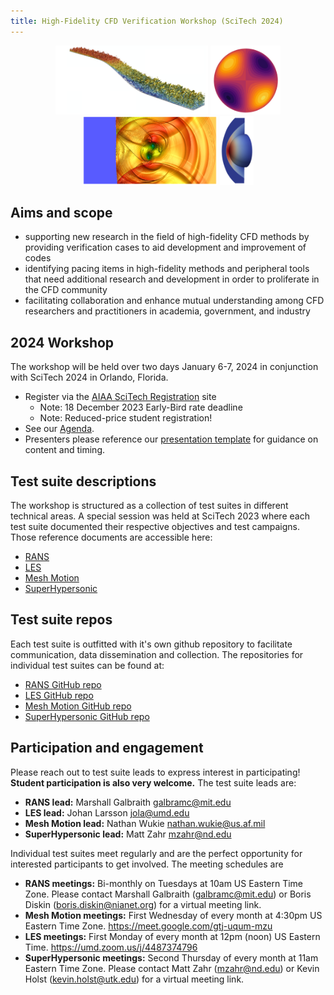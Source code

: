 ```yaml
---
title: High-Fidelity CFD Verification Workshop (SciTech 2024)
---
```


<center>
<img src="/figures/les.png" height="110"> <img src="/figures/meshmotion.png" height="110"> <img src="/figures/shockvortex.png" height="110"> <img src="/figures/blottner.png" height="110">
</center>

## **Aims and scope**

- supporting new research in the field of high-fidelity CFD methods by providing verification cases to aid development and improvement of codes
- identifying pacing items in high-fidelity methods and peripheral tools that need additional research and development in order to proliferate in the CFD community
- facilitating collaboration and enhance mutual understanding among CFD researchers and practitioners in academia, government, and industry

## **2024 Workshop**

The workshop will be held over two days January 6-7, 2024 in conjunction with SciTech 2024 in Orlando, Florida. 

- Register via the [AIAA SciTech Registration](https://www.aiaa.org/SciTech/registration) site
    - Note: 18 December 2023 Early-Bird rate deadline 
    - Note: Reduced-price student registration!
- See our [Agenda](agenda.md).
- Presenters please reference our [presentation template](resources/HiFiCFDWorkshopPresentationGuidelines.pptx) for guidance on content and timing.

## **Test suite descriptions**

The workshop is structured as a collection of test suites in different technical areas. A special session was held at SciTech 2023 where each test suite documented their respective objectives and test campaigns. Those reference documents are accessible here:

- [RANS](papers/rans.pdf)
- [LES](papers/les.pdf)
- [Mesh Motion](papers/mesh_motion.pdf)
- [SuperHypersonic](papers/superhypersonic.pdf)


## **Test suite repos**

Each test suite is outfitted with it's own github repository to facilitate communication, data dissemination and collection. The repositories for individual test suites can be found at:

- [RANS GitHub repo](https://github.com/HighFidelityCFDVerificationWorkshop/2024RANS)
- [LES GitHub repo](https://github.com/HighFidelityCFDVerificationWorkshop/2024LES)
- [Mesh Motion GitHub repo](https://github.com/HighFidelityCFDVerificationWorkshop/2024MeshMotion)
- [SuperHypersonic GitHub repo](https://github.com/HighFidelityCFDVerificationWorkshop/2024SuperHypersonic)  



## **Participation and engagement**

Please reach out to test suite leads to express interest in participating! **Student participation is also very welcome.** The test suite leads are:

- **RANS lead:** Marshall Galbraith galbramc@mit.edu
- **LES lead:** Johan Larsson jola@umd.edu
- **Mesh Motion lead:** Nathan Wukie nathan.wukie@us.af.mil
- **SuperHypersonic lead:** Matt Zahr mzahr@nd.edu

Individual test suites meet regularly and are the perfect opportunity for interested participants to get involved. The meeting schedules are

- **RANS meetings:** Bi-monthly on Tuesdays at 10am US Eastern Time Zone. Please contact Marshall Galbraith (galbramc@mit.edu) or Boris Diskin (boris.diskin@nianet.org) for a virtual meeting link.
- **Mesh Motion meetings:** First Wednesday of every month at 4:30pm US Eastern Time Zone. https://meet.google.com/gtj-uqum-mzu
- **LES meetings:** First Monday of every month at 12pm (noon) US Eastern Time. https://umd.zoom.us/j/4487374796
- **SuperHypersonic meetings:** Second Thursday of every month at 11am Eastern Time Zone. Please contact Matt Zahr (mzahr@nd.edu) or Kevin Holst (kevin.holst@utk.edu) for a virtual meeting link.



